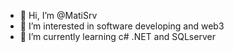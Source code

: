 - 👋 Hi, I’m @MatiSrv
- 👀 I’m interested in software developing and web3
- 🌱 I’m currently learning c# .NET and SQLserver



<!---
MatiSrv/MatiSrv is a ✨ special ✨ repository because its `README.md` (this file) appears on your GitHub profile.
You can click the Preview link to take a look at your changes.
--->
